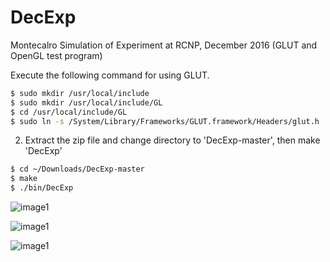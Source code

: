 # DecExp
Montecalro Simulation of Experiment at RCNP, December 2016
(GLUT and OpenGL test program)

Execute the following command for using GLUT.
``` sh
$ sudo mkdir /usr/local/include
$ sudo mkdir /usr/local/include/GL
$ cd /usr/local/include/GL
$ sudo ln -s /System/Library/Frameworks/GLUT.framework/Headers/glut.h .
```
2. Extract the zip file and change directory to 'DecExp-master', then make 'DecExp'
``` sh
$ cd ~/Downloads/DecExp-master
$ make
$ ./bin/DecExp
```


![image1](https://github.com/szkny/DecExp/wiki/images/animation1.gif)

![image1](https://github.com/szkny/DecExp/wiki/images/animation2.gif)

![image1](https://github.com/szkny/DecExp/wiki/images/animation3.gif)

